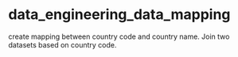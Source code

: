 # data_engineering_data_mapping
create mapping between country code and country name. Join two datasets based on country code.
